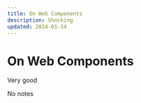 ```yaml
---
title: On Web Components
description: Shocking
updated: 2024-01-14
---
```

# On Web Components

Very good

No notes